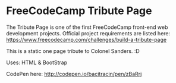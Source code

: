 # FreeCodeCamp Tribute Page

The Tribute Page is one of the first FreeCodeCamp front-end web development projects. 
Official project requirements are listed here: https://www.freecodecamp.com/challenges/build-a-tribute-page

This is a static one page tribute to Colonel Sanders.  :D

Uses: HTML & BootStrap

CodePen here: http://codepen.io/bacitracin/pen/zBaRrj